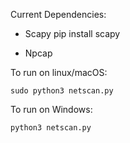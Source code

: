 Current Dependencies:
- Scapy
        pip install scapy

- Npcap

To run on linux/macOS:

    sudo python3 netscan.py

To run on Windows:
  
    python3 netscan.py
